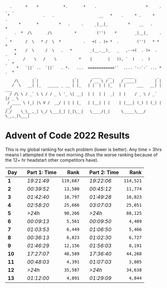 ```
  .      *    *           *.       *    .                      *     .  .  .
 *               .   .                    __   *    .     * .     *       .
      *       *         *   .     .     _|__|_         *    __   .      *
    .  *  /\       /\          *         ('')    *        _|__|_     .    .
  *      /  \   * /  \  *          .   <( . )> *  .        ('')   * *   *
    *    /  \     /  \   .   *        _(__.__)_   _   ,--<(  . )>  .   .   *
 .      /    \   /    \          *    |       |   )), `  (   .  )     .  *
     *   `||` ..  `||`   . *.   ...  ============'`  .... '--`-` ... *  .  *
             _                 _       ____   __     _____          _
    /\      | |               | |     / __ \ / _|   / ____|        | |
   /  \   __| |_   _____ _ __ | |_   | |  | | |_   | |     ___   __| | ___
  / /\ \ / _` \ \ / / _ \ '_ \| __|  | |  | |  _|  | |    / _ \ / _` |/ _ \
 / ____ \ (_| |\ V /  __/ | | | |_   | |__| | |    | |___| (_) | (_| |  __/
/_/    \_\__,_| \_/ \___|_| |_|\__|   \____/|_|     \_____\___/ \__,_|\___|
```

# Advent of Code 2022 Results

<!-- <p align="center">
    <a href="https://github.com/MNThomson/AdventOfCode/commits">
        <img
            src="https://img.shields.io/github/last-commit/MNThomson/AdventOfCode?style=for-the-badge"
            alt="Last GitHub Commit"
        >
    </a>
</p> -->

This is my global ranking for each problem (lower is better). Any time > 3hrs means I attempted it the next morning (thus the worse ranking because of the 12+ hr headstart other competitors have).

<!--MARKER:START:SCOREBOARD-->

| Day    |     | Part 1: Time |      Rank |     | Part 2: Time |      Rank |
| ------ | --- | ------------ | --------: | --- | ------------ | --------: |
| **1**  |     | _19:21:49_   | `119,687` |     | _19:22:06_   | `114,521` |
| **2**  |     | _00:39:52_   |  `13,580` |     | _00:45:12_   |  `11,774` |
| **3**  |     | _01:42:40_   |  `18,797` |     | _01:49:28_   |  `16,823` |
| **4**  |     | _02:58:20_   |  `25,666` |     | _03:07:03_   |  `25,051` |
| **5**  |     | _>24h_       |  `90,266` |     | _>24h_       |  `88,125` |
| **6**  |     | _00:09:13_   |   `5,561` |     | _00:09:50_   |   `4,409` |
| **7**  |     | _01:03:53_   |   `6,449` |     | _01:06:50_   |   `5,466` |
| **8**  |     | _00:36:13_   |   `6,823` |     | _01:02:30_   |   `6,727` |
| **9**  |     | _01:46:29_   |  `12,156` |     | _01:56:03_   |   `8,191` |
| **10** |     | _17:27:07_   |  `48,589` |     | _17:36:40_   |  `44,268` |
| **11** |     | _00:48:03_   |   `4,391` |     | _01:07:03_   |   `3,085` |
| **12** |     | _>24h_       |  `35,587` |     | _>24h_       |  `34,638` |
| **13** |     | _01:12:00_   |   `4,891` |     | _01:29:09_   |   `4,844` |

<!--MARKER:END:SCOREBOARD-->
